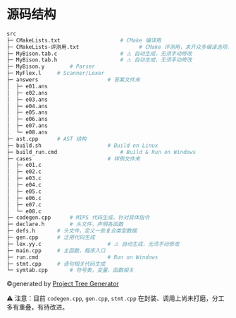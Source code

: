 # 源码结构

```Bash
src
├─ CMakeLists.txt					# CMake 编译用
├─ CMakeLists-评测用.txt					# CMake 评测用，未开众多编译选项，需改名
├─ MyBison.tab.c					# ⚠ 自动生成，无须手动修改
├─ MyBison.tab.h					# ⚠ 自动生成，无须手动修改
├─ MyBison.y		# Parser
├─ MyFlex.l		# Scanner/Lexer
├─ answers						# 答案文件夹
│  ├─ e01.ans
│  ├─ e02.ans
│  ├─ e03.ans
│  ├─ e04.ans
│  ├─ e05.ans
│  ├─ e06.ans
│  ├─ e07.ans
│  └─ e08.ans
├─ ast.cpp		# AST 结构
├─ build.sh						# Build on Linux
├─ build_run.cmd					# Build & Run on Windows
├─ cases						# 样例文件夹
│  ├─ e01.c
│  ├─ e02.c
│  ├─ e03.c
│  ├─ e04.c
│  ├─ e05.c
│  ├─ e06.c
│  ├─ e07.c
│  └─ e08.c
├─ codegen.cpp		# MIPS 代码生成，针对具体指令
├─ declare.h		# 头文件，声明各函数
├─ defs.h		# 头文件，定义一些复合类型数据
├─ gen.cpp		# 泛用代码生成
├─ lex.yy.c						# ⚠ 自动生成，无须手动修改
├─ main.cpp		# 主函数，程序入口
├─ run.cmd						# Run on Windows
├─ stmt.cpp		# 语句相关代码生成
└─ symtab.cpp		# 符号表，变量、函数相关
```

©generated by [Project Tree Generator](https://woochanleee.github.io/project-tree-generator)

⚠ 注意：目前 `codegen.cpp`, `gen.cpp`, `stmt.cpp` 在封装、调用上尚未打磨，分工多有重叠，有待改进。
